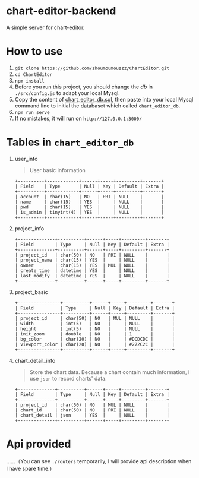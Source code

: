 # chart-editor-backend
A simple server for chart-editor.  

# How to use 
1. `git clone https://github.com/zhoumoumouzzz/ChartEditor.git` 
2. `cd ChartEditor` 
3. `npm install` 
4. Before you run this project, you should change the *db* in `./src/config.js` to adapt your local Mysql.
5. Copy the content of [chart_editor_db.sql](.sql/chart_editor_db.sql), then paste into your local Mysql command line to initial the databaset which called `chart_editor_db`.
6. `npm run serve` 
7. If no mistakes, it will run on `http://127.0.0.1:3000/` 

# Tables in `chart_editor_db` 
1. user_info 
    > User basic information 
    ~~~
    +----------+------------+------+-----+---------+-------+
    | Field    | Type       | Null | Key | Default | Extra |
    +----------+------------+------+-----+---------+-------+
    | account  | char(15)   | NO   | PRI | NULL    |       |
    | name     | char(15)   | YES  |     | NULL    |       |
    | pwd      | char(15)   | YES  |     | NULL    |       |
    | is_admin | tinyint(4) | YES  |     | NULL    |       |
    +----------+------------+------+-----+---------+-------+
    ~~~
2. project_info 
    ~~~
    +--------------+----------+------+-----+---------+-------+
    | Field        | Type     | Null | Key | Default | Extra |
    +--------------+----------+------+-----+---------+-------+
    | project_id   | char(50) | NO   | PRI | NULL    |       |
    | project_name | char(15) | YES  |     | NULL    |       |
    | owner        | char(15) | YES  | MUL | NULL    |       |
    | create_time  | datetime | YES  |     | NULL    |       |
    | last_modify  | datetime | YES  |     | NULL    |       |
    +--------------+----------+------+-----+---------+-------+
    ~~~
3. project_basic 
    ```
    +----------------+----------+------+-----+---------+-------+
    | Field          | Type     | Null | Key | Default | Extra |
    +----------------+----------+------+-----+---------+-------+
    | project_id     | char(50) | NO   | MUL | NULL    |       |
    | width          | int(5)   | NO   |     | NULL    |       |
    | height         | int(5)   | NO   |     | NULL    |       |
    | init_zoom      | double   | NO   |     | 1       |       |
    | bg_color       | char(20) | NO   |     | #DCDCDC |       |
    | viewport_color | char(20) | NO   |     | #272C2C |       |
    +----------------+----------+------+-----+---------+-------+
    ``` 
4. chart_detail_info 
    > Store the chart data. Because a chart contain much information, I use `json` to record charts' data.
    ```
    +--------------+----------+------+-----+---------+-------+
    | Field        | Type     | Null | Key | Default | Extra |
    +--------------+----------+------+-----+---------+-------+
    | project_id   | char(50) | NO   | MUL | NULL    |       |
    | chart_id     | char(50) | NO   | PRI | NULL    |       |
    | chart_detail | json     | YES  |     | NULL    |       |
    +--------------+----------+------+-----+---------+-------+
    ```

# Api provided 
……（You can see `./routers` temporarily, I will provide api description when I have spare time.）
